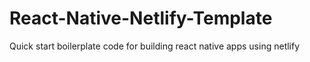 # React-Native-Netlify-Template
Quick start boilerplate code for building react native apps using netlify
